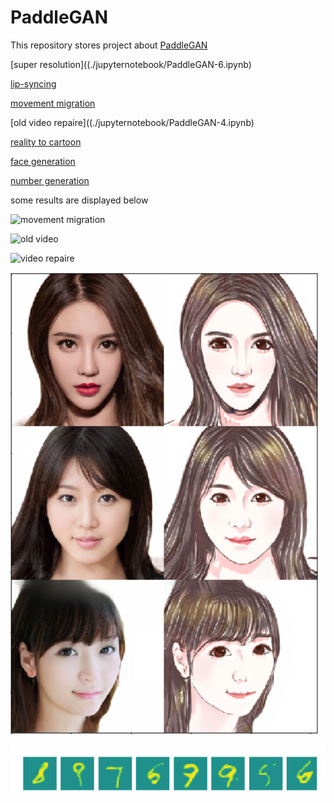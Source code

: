 # PaddleGAN
This repository stores project about [PaddleGAN](https://aistudio.baidu.com/aistudio/education/group/info/16651)

[super resolution]((./jupyternotebook/PaddleGAN-6.ipynb)

[lip-syncing]()

[movement migration](./jupyternotebook/PaddleGAN-5.ipynb)

[old video repaire]((./jupyternotebook/PaddleGAN-4.ipynb)

[reality to cartoon](./jupyternotebook/PaddleGAN-3.ipynb)

[face generation]()

[number generation](https://github.com/thunderstudying/PaddleGAN/blob/master/PaddleGAN-2.ipynb)

some results are displayed below

![movement migration](./pics/movement%20migration.gif)

![old video](./pics/moderntimes.gif)

![video repaire](./pics/moderntimes_output.gif)

![cartoon](https://github.com/thunderstudying/PaddleGAN/blob/master/pics/cartoon.png)

![number generation](https://github.com/thunderstudying/PaddleGAN/blob/master/pics/number%20generation.png)
